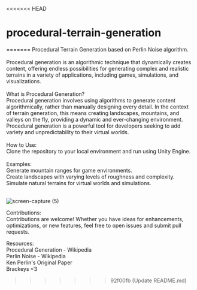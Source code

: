 <<<<<<< HEAD
# procedural-terrain-generation
=======
Procedural Terrain Generation based on Perlin Noise algorithm.
<br><br>
Procedural generation is an algorithmic technique that dynamically creates content, offering endless possibilities for generating complex and realistic terrains in a variety of applications, including games, simulations, and visualizations.
<br><br>
What is Procedural Generation?
<br>
Procedural generation involves using algorithms to generate content algorithmically, rather than manually designing every detail. In the context of terrain generation, this means creating landscapes, mountains, and valleys on the fly, providing a dynamic and ever-changing environment. Procedural generation is a powerful tool for developers seeking to add variety and unpredictability to their virtual worlds.
<br><br>
How to Use:
<br>
Clone the repository to your local environment and run using Unity Engine.
<br><br>
Examples:
<br>
Generate mountain ranges for game environments.
<br>
Create landscapes with varying levels of roughness and complexity.
<br>
Simulate natural terrains for virtual worlds and simulations.
<br><br>

![screen-capture (5)](https://github.com/Cherymoon/procedural-terrain-generation/assets/47941429/250448c3-00b3-4c96-835b-6eea5d7630fc)
<br>

Contributions:
<br>
Contributions are welcome! Whether you have ideas for enhancements, optimizations, or new features, feel free to open issues and submit pull requests.
<br>

Resources:
<br>
Procedural Generation - Wikipedia
<br>
Perlin Noise - Wikipedia
<br>
Ken Perlin's Original Paper
<br>
Brackeys <3
>>>>>>> 92f00fb (Update README.md)
